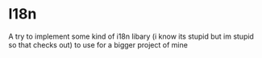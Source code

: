 # I18n

A try to implement some kind of i18n libary (i know its stupid but im stupid so that checks out) to use for a bigger project of mine
